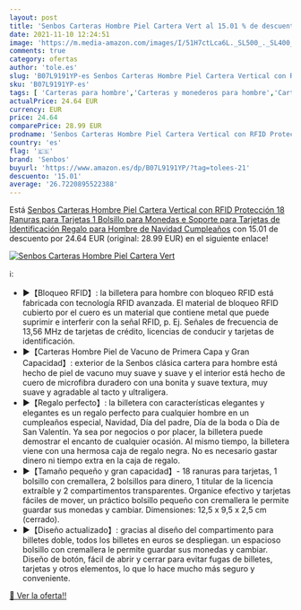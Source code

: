 ```yaml
---
layout: post
title: 'Senbos Carteras Hombre Piel Cartera Vert al 15.01 % de descuento'
date: 2021-11-10 12:24:51
image: 'https://m.media-amazon.com/images/I/51H7ctLca6L._SL500_._SL400_.jpg'
comments: true
category: ofertas
author: 'tole.es'
slug: 'B07L9191YP-es Senbos Carteras Hombre Piel Cartera Vertical con RFID...'
sku: 'B07L9191YP-es'
tags: [ 'Carteras para hombre','Carteras y monederos para hombre','Carteras, monederos y tarjeteros','Equipaje','navidad','senbos', ]
actualPrice: 24.64 EUR
currency: EUR
price: 24.64
comparePrice: 28.99 EUR
prodname: 'Senbos Carteras Hombre Piel Cartera Vertical con RFID Protección  18 Ranuras para Tarjetas 1 Bolsillo para Monedas e Soporte para Tarjetas de Identificación  Regalo para Hombre de Navidad  Cumpleaños'
country: 'es'
flag: '🇪🇸'
brand: 'Senbos'
buyurl: 'https://www.amazon.es/dp/B07L9191YP/?tag=tolees-21'
descuento: '15.01'
average: '26.7220895522388'
---
```


Está [Senbos Carteras Hombre Piel Cartera Vertical con RFID Protección  18 Ranuras para Tarjetas 1 Bolsillo para Monedas e Soporte para Tarjetas de Identificación  Regalo para Hombre de Navidad  Cumpleaños](https://www.amazon.es/dp/B07L9191YP/?tag=tolees-21) con 15.01 de descuento por 24.64 EUR (original: 28.99 EUR) en el siguiente enlace!

[![Senbos Carteras Hombre Piel Cartera Vert](https://m.media-amazon.com/images/I/51H7ctLca6L._SL500_._SL400_.jpg)](https://www.amazon.es/dp/B07L9191YP/?tag=tolees-21)

ℹ️:

- ▶【Bloqueo RFID】: la billetera para hombre con bloqueo RFID está fabricada con tecnología RFID avanzada. El material de bloqueo RFID cubierto por el cuero es un material que contiene metal que puede suprimir e interferir con la señal RFID, p. Ej. Señales de frecuencia de 13,56 MHz de tarjetas de crédito, licencias de conducir y tarjetas de identificación.
- ▶【Carteras Hombre Piel de Vacuno de Primera Capa y Gran Capacidad】: exterior de la Senbos clásica cartera para hombre está hecho de piel de vacuno muy suave y suave y el interior está hecho de cuero de microfibra duradero con una bonita y suave textura, muy suave y agradable al tacto y ultraligera.
- ▶【Regalo perfecto】: la billetera con características elegantes y elegantes es un regalo perfecto para cualquier hombre en un cumpleaños especial, Navidad, Día del padre, Día de la boda o Día de San Valentín. Ya sea por negocios o por placer, la billetera puede demostrar el encanto de cualquier ocasión. Al mismo tiempo, la billetera viene con una hermosa caja de regalo negra. No es necesario gastar dinero ni tiempo extra en la caja de regalo.
- ▶【Tamaño pequeño y gran capacidad】- 18 ranuras para tarjetas, 1 bolsillo con cremallera, 2 bolsillos para dinero, 1 titular de la licencia extraíble y 2 compartimentos transparentes. Organice efectivo y tarjetas fáciles de mover, un práctico bolsillo pequeño con cremallera le permite guardar sus monedas y cambiar. Dimensiones: 12,5 x 9,5 x 2,5 cm (cerrado).
- ▶【Diseño actualizado】: gracias al diseño del compartimento para billetes doble, todos los billetes en euros se despliegan. un espacioso bolsillo con cremallera le permite guardar sus monedas y cambiar. Diseño de botón, fácil de abrir y cerrar para evitar fugas de billetes, tarjetas y otros elementos, lo que lo hace mucho más seguro y conveniente.

[🛒 Ver la oferta!!](https://www.amazon.es/dp/B07L9191YP/?tag=tolees-21)
